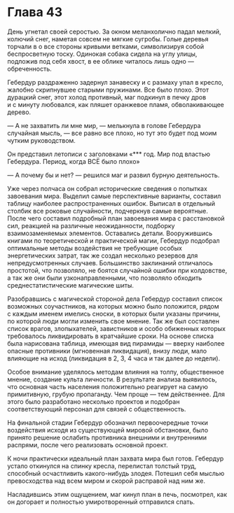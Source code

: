 # Глава 43

День угнетал своей серостью. За окном меланхолично падал мелкий, колючий снег, наметая совсем не мягкие сугробы. Голые деревья торчали в о все стороны кривыми ветками, символизируя собой беспросветную тоску. Одинокая собака сидела на углу улицы, подложив под себя хвост, в ее облике читалось лишь одно — обреченность.

Гебердур раздраженно задернул занавеску и с размаху упал в кресло, жалобно скрипнувшее старыми пружинами. Все было плохо. Этот дурацкий снег, этот холод противный, маг подкинул в печку дров и с минуту любовался, как пляшет оранжевое пламя, обволакивающее дерево.

— А не захватить ли мне мир, — мелькнула в голове Гебердура случайная мысль, — все равно все плохо, но тут это будет под моим чутким руководством. 

Он представил летописи с заголовками «*** год. Мир под властью Гебердура. Период, когда ВСЁ было плохо»

— А почему бы и нет? — решился маг и развил бурную деятельность.

Уже через полчаса он собрал исторические сведения о попытках завоевания мира. Выделил самые перспективные варианты, составил таблицу наиболее распространенных ошибок. Выписал в отдельный столбик все роковые случайности, подчеркнув самые вероятные. После чего составил подробный план завоевания мира с расстановкой сил, реакцией на различные неожиданности, подборку взаимозаменяемых элементов. Оставались детали. Вооружившись книгами по теоретической и практической магии, Гебердур подобрал оптимальные методы воздействия не требующие особых энергетических затрат, так же создал несколько резервов для непредусмотренных случаев. Большинство заклинаний отличалось простотой, что позволяло, не боятся случайной ошибки при колдовстве, а так же они были узконаправленными, что позволяло обходить среднестатистические магические шиты.

Разобравшись с магической стороной дела Гебердур составил список возможных соучастников, на которых можно было положится, рядом с каждым именем имелись сноски, в которых были указаны причины, по которой люди могли изменить свое мнение. Так же был составлен список врагов, злопыхателей, завистников и особо обиженных которых требовалось ликвидировать в кратчайшие сроки. На основе списка была нарисована таблица, имеющая вид пирамиды — вверху наиболее опасные противники (мгновенная ликвидация), внизу люди, мало влияющие на исход (ликвидация в 2, 3, 4 часа и так далее до недели).

Особое внимание уделялось методам влияния на толпу, общественное мнение, создание культа личности. В результате анализа выявилось, что основная часть населения положительно реагирует на самую примитивную, грубую пропаганду. Чем проще — тем действеннее. Для этого было разработано несколько проектов и подобран соответствующий персонал для связей с общественность. 

На финальной стадии Гебердур обозначил первоочередные точки воздействия исходя из существующей мировой обстановки, было принято решение ослабить противника внешними и внутренними распрями, после чего реализовать основной проект.

К ночи практически идеальный план захвата мира был готов. Гебердур устало откинулся на спинку кресла, перелистал толстый труд, способный осчастливить какого-нибудь злодея. Потешил себя мыслью превосходства над всем миром и скорой расправой над ним же. 

Насладившись этим ощущением, маг кинул план в печь, посмотрел, как он догорает и полностью умиротворенный отправился спать.

